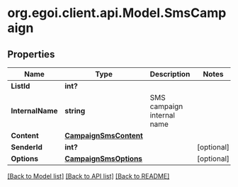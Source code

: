 # org.egoi.client.api.Model.SmsCampaign
## Properties

Name | Type | Description | Notes
------------ | ------------- | ------------- | -------------
**ListId** | **int?** |  | 
**InternalName** | **string** | SMS campaign internal name | 
**Content** | [**CampaignSmsContent**](CampaignSmsContent.md) |  | 
**SenderId** | **int?** |  | [optional] 
**Options** | [**CampaignSmsOptions**](CampaignSmsOptions.md) |  | [optional] 

[[Back to Model list]](../README.md#documentation-for-models) [[Back to API list]](../README.md#documentation-for-api-endpoints) [[Back to README]](../README.md)


